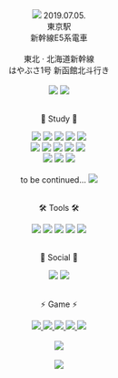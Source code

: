 <div align=center>
	<img src="https://github.com/PRESSANYKEYBOARD/PRESSANYKEYBOARD/assets/121652394/d73996ed-16db-423d-b4df-4da918d02eb2">
	2019.07.05. 
	<br>東京駅
	<br>新幹線E5系電車
	<br><br>東北 · 北海道新幹線 <br>はやぶさ1号 新函館北斗行き 
</div> 
<br>
<div align=center>
      <img src=https://capsule-render.vercel.app/api?type=waving&color=auto&height=300&section=header&text=MADE%20IN%20DREAM&fontSize=75 /> 
      <img src=https://cldup.com/dTxpPi9lDf.thumb.png />
</div>
<br>
<div align=center>
	    <p>🌱 Study 🌱</p>
</div>
<div align="center">
      <img src="https://img.shields.io/badge/python-3776AB?style=for-the-badge&logo=python&logoColor=white"> 
      <img src="https://img.shields.io/badge/JAVA-007396?style=for-the-badge&logo=java&logoColor=white">
      <img src="https://img.shields.io/badge/javascript-F7DF1E?style=for-the-badge&logo=javascript&logoColor=black"> 
      <img src="https://img.shields.io/badge/html5-E34F26?style=for-the-badge&logo=html5&logoColor=white">
      <img src="https://img.shields.io/badge/css-1572B6?style=for-the-badge&logo=css3&logoColor=white">
      <br> 
      <img src="https://img.shields.io/badge/jquery-0769AD?style=for-the-badge&logo=jquery&logoColor=white">
      <img src="https://img.shields.io/badge/spring-6DB33F?style=for-the-badge&logo=spring&logoColor=white">
      <img src="https://img.shields.io/badge/springboot-6DB33F?style=for-the-badge&logo=springboot&logoColor=white">
      <img src="https://img.shields.io/badge/bootstrap-7952B3?style=for-the-badge&logo=bootstrap&logoColor=white">
      <img src="https://img.shields.io/badge/react-61DAFB?style=for-the-badge&logo=react&logoColor=black"> 
      <img src"" />
      <br>
      <img src="https://img.shields.io/badge/oracle-F80000?style=for-the-badge&logo=oracle&logoColor=white"> 
      <img src="https://img.shields.io/badge/mysql-4479A1?style=for-the-badge&logo=mysql&logoColor=white">
      <img src="https://img.shields.io/badge/linux-FCC624?style=for-the-badge&logo=linux&logoColor=black"> 
      <br>
      <br>
      to be continued... <img src="https://img.shields.io/badge/Ruby-CC342D?style=for-the-badge&logo=Ruby&logoColor=white" />
</div>
<br>
<div align=center>
	    <p>🛠 Tools 🛠</p>
</div>
<div align=center>
      <img src="https://img.shields.io/badge/Eclipse%20IDE-2C2255?style=for-the-badge&logo=EclipseIDE&logoColor=white" />
      <img src="https://img.shields.io/badge/Visual%20Studio%20Code-007ACC?style=for-the-badge&logo=VisualStudioCode&logoColor=white" />
      <img src="https://img.shields.io/badge/Apache Tomcat-F8DC75?style=for-the-badge&logo=Apache Tomcat&logoColor=white">
      <img src="https://img.shields.io/badge/git-F05032?style=for-the-badge&logo=git&logoColor=white">
      <img src="https://img.shields.io/badge/github-181717?style=for-the-badge&logo=github&logoColor=white">
</div>
<br>
<div align=center>
      <p>💬 Social 💬<p>
</div>
<div align=center>
      <img src="https://img.shields.io/badge/Slack-4A154B5?style=for-the-badge&logo=Slack&logoColor=white" />
      <a href="https://www.discord.com/users/JG_lipsilja#3562">
              <img src="https://img.shields.io/badge/Discord-5865F2?style=for-the-badge&logo=Discord&logoColor=white" />
      </a>
</div>
<br>
<div align=center>
	    <p>⚡ Game ⚡</p> 
</div>
<div align=center>
      <a href="https://steamcommunity.com/id/tjchswkd">
              <img src="https://img.shields.io/badge/Steam-000000?style=for-the-badge&logo=Steam&logoColor=white" />
      </a>
      <a href="https://www.playstation.com/ko-kr/ps5/ps5-entertainment/?smcid=pdc%3Ako-kr%3Alinking-accounts%3Aprimary%20nav%3Amsg-services%3Aps5">
              <img src="https://img.shields.io/badge/PlayStation 5-003791?style=for-the-badge&logo=PlayStation 5&logoColor=white" />
      </a>
      <a href="https://www.nintendo.co.kr/main.php">  
	      <img src="https://img.shields.io/badge/Nintendo Switch-E60012?style=for-the-badge&logo=Nintendo Switch&logoColor=white" />
      </a>
      <a href="https://www.blizzard.com/ko-kr">
              <img src="https://img.shields.io/badge/Battle.net-148EFF?style=for-the-badge&logo=Battle.net&logoColor=white" />
      </a>
      <a href="https://store.epicgames.com/ko/u/5f111444b2c340b499d31a2080b270c2">
              <img src="https://img.shields.io/badge/Epic Games-313131?style=for-the-badge&logo=Epic Games&logoColor=white" />
      </a>
</div>
<br>
<div align=center>
      <img src="https://github-readme-stats.vercel.app/api/top-langs/?username=PRESSANYKEYBOARD&layout=compact"><br><br>
      <img src="https://github-readme-stats.vercel.app/api?username=PRESSANYKEYBOARD&show_icons=true">
                                                                                                                    

<!--
**PRESSANYKEYBOARD/PRESSANYKEYBOARD** is a ✨ _special_ ✨ repository because its `README.md` (this file) appears on your GitHub profile.

Here are some ideas to get you started:

- 🔭 I’m currently working on ...
- 🌱 I’m currently learning ...
- 👯 I’m looking to collaborate on ...
- 🤔 I’m looking for help with ...
- 💬 Ask me about ...
- 📫 How to reach me: ...
- 😄 Pronouns: ...
- ⚡ Fun fact: ...
-->
